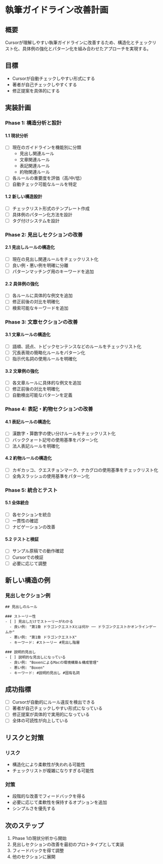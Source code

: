 # 執筆ガイドライン改善計画

## 概要

Cursorが理解しやすい執筆ガイドラインに改善するため、構造化とチェックリスト化、具体例の強化とパターン化を組み合わせたアプローチを実現する。

## 目標

- Cursorが自動チェックしやすい形式にする
- 著者が自己チェックしやすくする
- 修正提案を具体的にする

## 実装計画

### Phase 1: 構造分析と設計

#### 1.1 現状分析
- [ ] 現在のガイドラインを機能別に分類
  - 見出し関連ルール
  - 文章関連ルール
  - 表記関連ルール
  - 約物関連ルール
- [ ] 各ルールの重要度を評価（高/中/低）
- [ ] 自動チェック可能なルールを特定

#### 1.2 新しい構造設計
- [ ] チェックリスト形式のテンプレート作成
- [ ] 具体例のパターン化方法を設計
- [ ] タグ付けシステムを設計

### Phase 2: 見出しセクションの改善

#### 2.1 見出しルールの構造化
- [ ] 現在の見出し関連ルールをチェックリスト化
- [ ] 良い例・悪い例を明確に分離
- [ ] パターンマッチング用のキーワードを追加

#### 2.2 具体例の強化
- [ ] 各ルールに具体的な例文を追加
- [ ] 修正前後の対比を明確化
- [ ] 検索可能なキーワードを追加

### Phase 3: 文章セクションの改善

#### 3.1 文章ルールの構造化
- [ ] 語順、読点、トピックセンテンスなどのルールをチェックリスト化
- [ ] 冗長表現の簡略化ルールをパターン化
- [ ] 指示代名詞の使用ルールを明確化

#### 3.2 文章例の強化
- [ ] 各文章ルールに具体的な例文を追加
- [ ] 修正前後の対比を明確化
- [ ] 自動検出可能なパターンを定義

### Phase 4: 表記・約物セクションの改善

#### 4.1 表記ルールの構造化
- [ ] 漢数字・算数字の使い分けルールをチェックリスト化
- [ ] バッククォート記号の使用基準をパターン化
- [ ] 法人表記ルールを明確化

#### 4.2 約物ルールの構造化
- [ ] カギカッコ、クエスチョンマーク、ナカグロの使用基準をチェックリスト化
- [ ] 全角スラッシュの使用基準をパターン化

### Phase 5: 統合とテスト

#### 5.1 全体統合
- [ ] 各セクションを統合
- [ ] 一貫性の確認
- [ ] ナビゲーションの改善

#### 5.2 テストと検証
- [ ] サンプル原稿での動作確認
- [ ] Cursorでの検証
- [ ] 必要に応じて調整

## 新しい構造の例

### 見出しセクション例
```
## 見出しのルール

### ストーリー性
- [ ] 見出しだけでストーリーがわかる
  - 良い例: "第1章 ドラゴンクエストXとは何か ── ドラゴンクエストかオンラインゲームか"
  - 悪い例: "第1章 ドラゴンクエストX"
  - キーワード: #ストーリー #見出し階層

### 説明的見出し
- [ ] 説明的な見出しになっている
  - 良い例: "BoxenによるMacの環境構築＆構成管理"
  - 悪い例: "Boxen"
  - キーワード: #説明的見出し #固有名詞
```

## 成功指標

- [ ] Cursorが自動的にルール違反を検出できる
- [ ] 著者が自己チェックしやすい形式になっている
- [ ] 修正提案が具体的で実用的になっている
- [ ] 全体の可読性が向上している

## リスクと対策

### リスク
- 構造化により柔軟性が失われる可能性
- チェックリストが複雑になりすぎる可能性

### 対策
- 段階的な改善でフィードバックを得る
- 必要に応じて柔軟性を保持するオプションを追加
- シンプルさを優先する

## 次のステップ

1. Phase 1の現状分析から開始
2. 見出しセクションの改善を最初のプロトタイプとして実装
3. フィードバックを得て調整
4. 他のセクションに展開 
